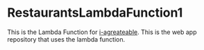 # RestaurantsLambdaFunction1


This is the Lambda Function for [i-agreateable](https://github.com/k-westbrook/i-agreatable). This is the web app repository that uses the lambda function.
